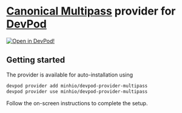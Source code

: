 # [Canonical Multipass](https://multipass.run/) provider for [DevPod](https://github.com/loft-sh/devpod)

[![Open in DevPod!](https://devpod.sh/assets/open-in-devpod.svg)](https://devpod.sh/open#https://github.com/minhio/devpod-provider-multipass)

## Getting started

The provider is available for auto-installation using 

```sh
devpod provider add minhio/devpod-provider-multipass
devpod provider use minhio/devpod-provider-multipass
```

Follow the on-screen instructions to complete the setup.
